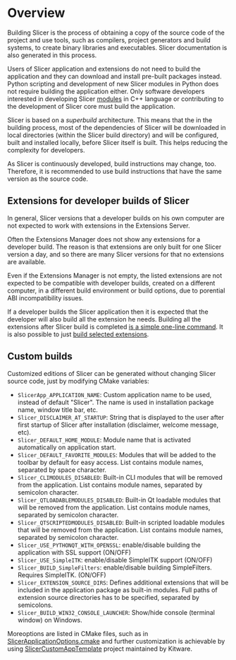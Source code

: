 #  Overview

Building Slicer is the process of obtaining a copy of the source code of the project and use tools, such as compilers, project generators and build systems, to create binary libraries and executables. Slicer documentation is also generated in this process.

Users of Slicer application and extensions do not need to build the application and they can download and install pre-built packages instead. Python scripting and development of new Slicer modules in Python does not require building the application either. Only software developers interested in developing Slicer [modules](../../user_guide/modules/index.md) in C++ language or contributing to the development of Slicer core must build the application.

Slicer is based on a *superbuild* architecture. This means that the in the building process, most of the dependencies of Slicer will be downloaded in local directories (within the Slicer build directory) and will be configured, built and installed locally, before Slicer itself is built. This helps reducing the complexity for developers.

As Slicer is continuously developed, build instructions may change, too. Therefore, it is recommended to use build instructions that have the same version as the source code.

## Extensions for developer builds of Slicer

In general, Slicer versions that a developer builds on his own computer are not expected to work with extensions in the Extensions Server.

Often the Extensions Manager does not show any extensions for a developer build. The reason is that extensions are only built for one Slicer version a day, and so there are many Slicer versions for that no extensions are available.

Even if the Extensions Manager is not empty, the listed extensions are not expected to be compatible with developer builds, created on a different computer, in a different build environment or build options, due to porential ABI incompatibility issues.

If a developer builds the Slicer application then it is expected that the developer will also build all the extension he needs. Building all the extensions after Slicer build is completed [is a simple one-line command](../extensions.md#build-test-and-package). It is also possible to just [build selected extensions](../extensions.md#build-an-extension).

## Custom builds

Customized editions of Slicer can be generated without changing Slicer source code, just by modifying CMake variables:

- `SlicerApp_APPLICATION_NAME`: Custom application name to be used, instead of default "Slicer". The name is used in installation package name, window title bar, etc.
- `Slicer_DISCLAIMER_AT_STARTUP`: String that is displayed to the user after first startup of Slicer after installation (disclaimer, welcome message, etc).
- `Slicer_DEFAULT_HOME_MODULE`: Module name that is activated automatically on application start.
- `Slicer_DEFAULT_FAVORITE_MODULES`: Modules that will be added to the toolbar by default for easy access. List contains module names, separated by space character.
- `Slicer_CLIMODULES_DISABLED`: Built-in CLI modules that will be removed from the application. List contains module names, separated by semicolon character.
- `Slicer_QTLOADABLEMODULES_DISABLED`: Built-in Qt loadable modules that will be removed from the application. List contains module names, separated by semicolon character.
- `Slicer_QTSCRIPTEDMODULES_DISABLED`: Built-in scripted loadable modules that will be removed from the application. List contains module names, separated by semicolon character.
- `Slicer_USE_PYTHONQT_WITH_OPENSSL`: enable/disable building the application with SSL support (ON/OFF)
- `Slicer_USE_SimpleITK`: enable/disable SimpleITK support (ON/OFF)
- `Slicer_BUILD_SimpleFilters`: enable/disable building SimpleFilters. Requires SimpleITK. (ON/OFF)
- `Slicer_EXTENSION_SOURCE_DIRS`: Defines additional extensions that will be included in the application package as built-in modules. Full paths of extension source directories has to be specified, separated by semicolons.
- `Slicer_BUILD_WIN32_CONSOLE_LAUNCHER`: Show/hide console (terminal window) on Windows.

Moreoptions are listed in CMake files, such as in [SlicerApplicationOptions.cmake](https://github.com/Slicer/Slicer/blob/master/CMake/SlicerApplicationOptions.cmake) and further customization is achievable by using [SlicerCustomAppTemplate](https://github.com/KitwareMedical/SlicerCustomAppTemplate) project maintained by Kitware.
